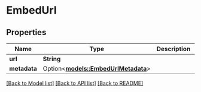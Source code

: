 # EmbedUrl

## Properties

Name | Type | Description | Notes
------------ | ------------- | ------------- | -------------
**url** | **String** |  | 
**metadata** | Option<[**models::EmbedUrlMetadata**](EmbedUrlMetadata.md)> |  | [optional]

[[Back to Model list]](../README.md#documentation-for-models) [[Back to API list]](../README.md#documentation-for-api-endpoints) [[Back to README]](../README.md)


